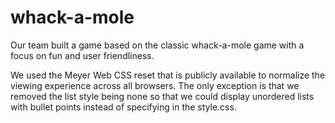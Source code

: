 # whack-a-mole

Our team built a game based on the classic whack-a-mole game with a focus on fun and user friendliness.

We used the Meyer Web CSS reset that is publicly available to normalize the viewing experience across all browsers. The only exception is that we removed the list style being none so that we could display unordered lists with bullet points instead of specifying in the style.css.